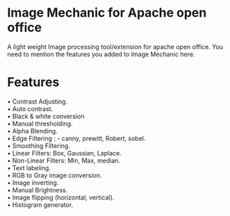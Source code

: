 # Image Mechanic for Apache open office

A light weight Image processing tool/extension for apache open office.
You need to mention the features you added to Image Mechanic here.

# Features
•	Contrast Adjusting.</br>
•	Auto contrast.</br>
•	Black & white conversion</br>
•	Manual thresholding.</br>
•	Alpha Blending.</br>
•	Edge Filtering : - canny, prewitt, Robert, sobel.</br>
•	Smoothing Filtering.</br> 
•	Linear Filters: Box, Gaussian, Laplace.</br> 
•	Non-Linear Filters: Min, Max, median.</br> 
•	Text labeling.</br> 
•	RGB to Gray image conversion.</br> 
•	Image inverting.</br> 
•	Manual Brightness.</br> 
•	Image flipping (horizontal, vertical).</br> 
•	Histogram generator.</br>
